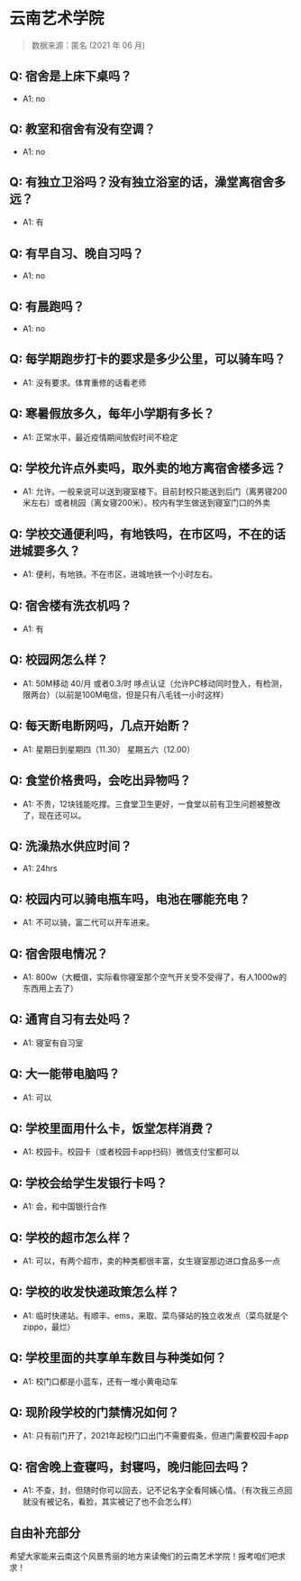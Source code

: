# 云南艺术学院

> 数据来源：匿名 (2021 年 06 月)

## Q: 宿舍是上床下桌吗？

- A1: no

## Q: 教室和宿舍有没有空调？

- A1: no

## Q: 有独立卫浴吗？没有独立浴室的话，澡堂离宿舍多远？

- A1: 有

## Q: 有早自习、晚自习吗？

- A1: no

## Q: 有晨跑吗？

- A1: no

## Q: 每学期跑步打卡的要求是多少公里，可以骑车吗？

- A1: 没有要求。体育重修的话看老师

## Q: 寒暑假放多久，每年小学期有多长？

- A1: 正常水平，最近疫情期间放假时间不稳定

## Q: 学校允许点外卖吗，取外卖的地方离宿舍楼多远？

- A1: 允许。一般来说可以送到寝室楼下。目前封校只能送到后门（离男寝200米左右）或者桃园（离女寝200米）。校内有学生做送到寝室门口的外卖

## Q: 学校交通便利吗，有地铁吗，在市区吗，不在的话进城要多久？

- A1: 便利，有地铁。不在市区，进城地铁一个小时左右。

## Q: 宿舍楼有洗衣机吗？

- A1: 有

## Q: 校园网怎么样？

- A1: 50M移动 40/月 或者0.3/时 哆点认证（允许PC移动同时登入，有检测，限两台）（以前是100M电信，但是只有八毛钱一小时这样）

## Q: 每天断电断网吗，几点开始断？

- A1: 星期日到星期四（11.30） 星期五六（12.00）

## Q: 食堂价格贵吗，会吃出异物吗？

- A1: 不贵，12块钱能吃撑。三食堂卫生更好，一食堂以前有卫生问题被整改了，现在还可以。

## Q: 洗澡热水供应时间？

- A1: 24hrs

## Q: 校园内可以骑电瓶车吗，电池在哪能充电？

- A1: 不可以骑，富二代可以开车进来。

## Q: 宿舍限电情况？

- A1: 800w（大概值，实际看你寝室那个空气开关受不受得了，有人1000w的东西用上去了）

## Q: 通宵自习有去处吗？

- A1: 寝室有自习室

## Q: 大一能带电脑吗？

- A1: 可以

## Q: 学校里面用什么卡，饭堂怎样消费？

- A1: 校园卡。校园卡（或者校园卡app扫码）微信支付宝都可以

## Q: 学校会给学生发银行卡吗？

- A1: 会，和中国银行合作

## Q: 学校的超市怎么样？

- A1: 可以，有两个超市，卖的种类都很丰富，女生寝室那边进口食品多一点

## Q: 学校的收发快递政策怎么样？

- A1: 临时快递站。有顺丰、ems，来取、菜鸟驿站的独立收发点（菜鸟就是个zippo，最烂）

## Q: 学校里面的共享单车数目与种类如何？

- A1: 校门口都是小蓝车，还有一堆小黄电动车

## Q: 现阶段学校的门禁情况如何？

- A1: 只有前门开了，2021年起校门口出门不需要假条，但进门需要校园卡app

## Q: 宿舍晚上查寝吗，封寝吗，晚归能回去吗？

- A1: 不查，封，但随时你可以回去，记不记名字全看阿姨心情。（有次我三点回就没有被记名，看脸，其实被记了也不会怎么样）

## 自由补充部分

希望大家能来云南这个风景秀丽的地方来读俺们的云南艺术学院！报考咱们吧求求！